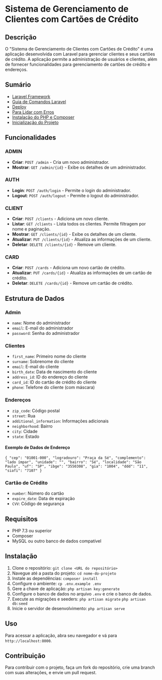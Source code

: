 # Sistema de Gerenciamento de Clientes com Cartões de Crédito

## Descrição

O "Sistema de Gerenciamento de Clientes com Cartões de Crédito" é uma aplicação desenvolvida com Laravel para gerenciar clientes e seus cartões de crédito. A aplicação permite a administração de usuários e clientes, além de fornecer funcionalidades para gerenciamento de cartões de crédito e endereços.

## Sumário

- [Laravel Framework](docs/Laravel_Framework.md)
- [Guia de Comandos Laravel](docs/Command_Guide.md)
- [Deploy](docs/Deploy.md)
- [Para Lidar com Erros](docs/Error_Dealing.md)
- [Instalação do PHP e Composer](docs/Install_PHP.md)
- [Inicialização do Projeto](docs/Start_Laravel.md)

## Funcionalidades

### ADMIN

- **Criar**: `POST /admin` - Cria um novo administrador.
- **Mostrar**: `GET /admin/{id}` - Exibe os detalhes de um administrador.

### AUTH

- **Login**: `POST /auth/login` - Permite o login do administrador.
- **Logout**: `POST /auth/logout` - Permite o logout do administrador.

### CLIENT

- **Criar**: `POST /clients` - Adiciona um novo cliente.
- **Listar**: `GET /clients` - Lista todos os clientes. Permite filtragem por nome e paginação.
- **Mostrar**: `GET /clients/{id}` - Exibe os detalhes de um cliente.
- **Atualizar**: `PUT /clients/{id}` - Atualiza as informações de um cliente.
- **Deletar**: `DELETE /clients/{id}` - Remove um cliente.

### CARD

- **Criar**: `POST /cards` - Adiciona um novo cartão de crédito.
- **Atualizar**: `PUT /cards/{id}` - Atualiza as informações de um cartão de crédito.
- **Deletar**: `DELETE /cards/{id}` - Remove um cartão de crédito.

## Estrutura de Dados

### Admin

- `name`: Nome do administrador
- `email`: E-mail do administrador
- `password`: Senha do administrador

### Clientes

- `first_name`: Primeiro nome do cliente
- `surname`: Sobrenome do cliente
- `email`: E-mail do cliente
- `birth_date`: Data de nascimento do cliente
- `address_id`: ID do endereço do cliente
- `card_id`: ID do cartão de crédito do cliente
- `phone`: Telefone do cliente (com máscara)

### Endereços

- `zip_code`: Código postal
- `street`: Rua
- `additional_information`: Informações adicionais
- `neighborhood`: Bairro
- `city`: Cidade
- `state`: Estado

#### Exemplo de Dados de Endereço

`{ "cep": "01001-000", "logradouro": "Praça da Sé", "complemento": "lado ímpar", "unidade": "", "bairro": "Sé", "localidade": "São Paulo", "uf": "SP", "ibge": "3550308", "gia": "1004", "ddd": "11", "siafi": "7107" }`

### Cartão de Crédito

- `number`: Número do cartão
- `expire_date`: Data de expiração
- `CVV`: Código de segurança

## Requisitos

- PHP 7.3 ou superior
- Composer
- MySQL ou outro banco de dados compatível

## Instalação

1. Clone o repositório: `git clone <URL do repositório>`
2. Navegue até a pasta do projeto: `cd nome-do-projeto`
3. Instale as dependências: `composer install`
4. Configure o ambiente: `cp .env.example .env`
5. Gere a chave de aplicação: `php artisan key:generate`
6. Configure o banco de dados no arquivo `.env` e crie o banco de dados.
7. Execute as migrações e seeders: `php artisan migrate` `php artisan db:seed`
8. Inicie o servidor de desenvolvimento: `php artisan serve`

## Uso

Para acessar a aplicação, abra seu navegador e vá para `http://localhost:8000`.

## Contribuição

Para contribuir com o projeto, faça um fork do repositório, crie uma branch com suas alterações, e envie um pull request.
